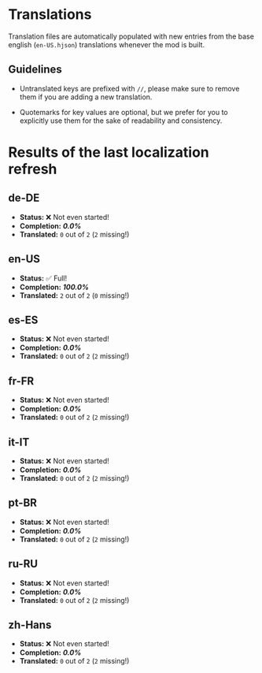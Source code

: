 
# Translations

Translation files are automatically populated with new entries from the base english (`en-US.hjson`) translations whenever the mod is built.

## Guidelines

* Untranslated keys are prefixed with `//`, please make sure to remove them if you are adding a new translation.

* Quotemarks for key values are optional, but we prefer for you to explicitly use them for the sake of readability and consistency.

# Results of the last localization refresh

## de-DE
- **Status:** ❌ Not even started!
- **Completion:** ***0.0%***
- **Translated:** `0` out of `2` (`2` missing!)

## en-US
- **Status:** ✅ Full!
- **Completion:** ***100.0%***
- **Translated:** `2` out of `2` (`0` missing!)

## es-ES
- **Status:** ❌ Not even started!
- **Completion:** ***0.0%***
- **Translated:** `0` out of `2` (`2` missing!)

## fr-FR
- **Status:** ❌ Not even started!
- **Completion:** ***0.0%***
- **Translated:** `0` out of `2` (`2` missing!)

## it-IT
- **Status:** ❌ Not even started!
- **Completion:** ***0.0%***
- **Translated:** `0` out of `2` (`2` missing!)

## pt-BR
- **Status:** ❌ Not even started!
- **Completion:** ***0.0%***
- **Translated:** `0` out of `2` (`2` missing!)

## ru-RU
- **Status:** ❌ Not even started!
- **Completion:** ***0.0%***
- **Translated:** `0` out of `2` (`2` missing!)

## zh-Hans
- **Status:** ❌ Not even started!
- **Completion:** ***0.0%***
- **Translated:** `0` out of `2` (`2` missing!)


